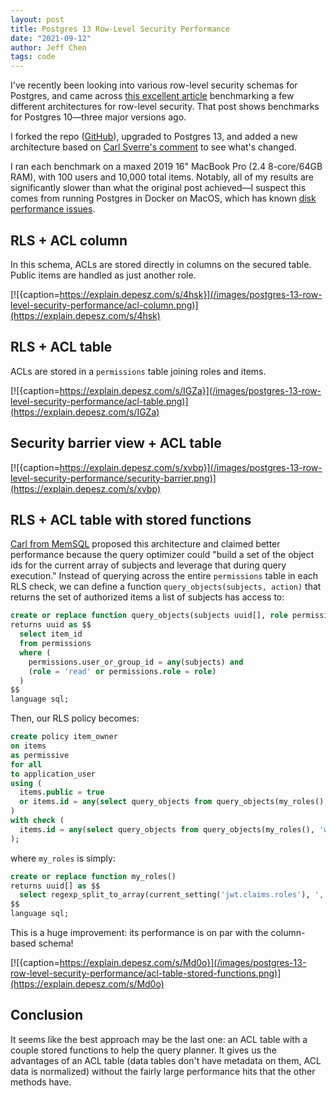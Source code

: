 ```yaml
---
layout: post
title: Postgres 13 Row-Level Security Performance
date: "2021-09-12"
author: Jeff Chen
tags: code
---
```


I've recently been looking into various row-level security schemas for Postgres, and came across [this excellent article](https://cazzer.medium.com/designing-the-most-performant-row-level-security-strategy-in-postgres-a06084f31945) benchmarking a few different architectures for row-level security. That post shows benchmarks for Postgres 10—three major versions ago.

I forked the repo ([GitHub](https://github.com/jchen1/row-level-security-performance)), upgraded to Postgres 13, and added a new architecture based on [Carl Sverre's comment](https://medium.com/@carlmemsql/this-is-super-similar-to-something-i-built-internally-at-memsql-439a75e8612b) to see what's changed.

I ran each benchmark on a maxed 2019 16" MacBook Pro (2.4 8-core/64GB RAM), with 100 users and 10,000 total items. Notably, all of my results are significantly slower than what the original post achieved—I suspect this comes from running Postgres in Docker on MacOS, which has known [disk performance issues](https://www.jeffgeerling.com/blog/2020/revisiting-docker-macs-performance-nfs-volumes).

## RLS + ACL column

In this schema, ACLs are stored directly in columns on the secured table. Public items are handled as just another role.

[![{caption=https://explain.depesz.com/s/4hsk}](/images/postgres-13-row-level-security-performance/acl-column.png)](https://explain.depesz.com/s/4hsk)

<!-- excerpt -->

## RLS + ACL table

ACLs are stored in a `permissions` table joining roles and items.

[![{caption=https://explain.depesz.com/s/IGZa}](/images/postgres-13-row-level-security-performance/acl-table.png)](https://explain.depesz.com/s/IGZa)

## Security barrier view + ACL table

[![{caption=https://explain.depesz.com/s/xvbp}](/images/postgres-13-row-level-security-performance/security-barrier.png)](https://explain.depesz.com/s/xvbp)

## RLS + ACL table with stored functions

[Carl from MemSQL](https://medium.com/@carlmemsql/this-is-super-similar-to-something-i-built-internally-at-memsql-439a75e8612b) proposed this architecture and claimed better performance because the query optimizer could "build a set of the object ids for the current array of subjects and leverage that during query execution." Instead of querying across the entire `permissions` table in each RLS check, we can define a function `query_objects(subjects, action)` that returns the set of authorized items a list of subjects has access to:

```sql
create or replace function query_objects(subjects uuid[], role permission_role)
returns uuid as $$
  select item_id
  from permissions
  where (
    permissions.user_or_group_id = any(subjects) and
    (role = 'read' or permissions.role = role)
  )
$$
language sql;
```

Then, our RLS policy becomes:

```sql
create policy item_owner
on items
as permissive
for all
to application_user
using (
  items.public = true
  or items.id = any(select query_objects from query_objects(my_roles(), 'read'))
)
with check (
  items.id = any(select query_objects from query_objects(my_roles(), 'write'))
);
```

where `my_roles` is simply:

```sql
create or replace function my_roles()
returns uuid[] as $$
  select regexp_split_to_array(current_setting('jwt.claims.roles'), ',')::uuid[]
$$
language sql;
```

This is a huge improvement: its performance is on par with the column-based schema!

[![{caption=https://explain.depesz.com/s/Md0o}](/images/postgres-13-row-level-security-performance/acl-table-stored-functions.png)](https://explain.depesz.com/s/Md0o)

## Conclusion

It seems like the best approach may be the last one: an ACL table with a couple stored functions to help the query planner. It gives us the advantages of an ACL table (data tables don't have metadata on them, ACL data is normalized) without the fairly large performance hits that the other methods have.
